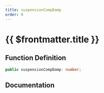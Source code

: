 ```yaml
---
title: suspensionCompDamp
order: 0
---
```


# {{ $frontmatter.title }}

## Function Definition

```ts
public suspensionCompDamp: number;
```

## Documentation

<!--@include: ./parts/suspensionCompDamp.md-->
